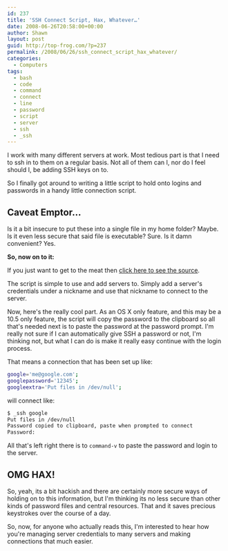 ```yaml
---
id: 237
title: 'SSH Connect Script, Hax, Whatever…'
date: 2008-06-26T20:58:00+00:00
author: Shawn
layout: post
guid: http://top-frog.com/?p=237
permalink: /2008/06/26/ssh_connect_script_hax_whatever/
categories:
  - Computers
tags:
  - bash
  - code
  - command
  - connect
  - line
  - password
  - script
  - server
  - ssh
  - _ssh
---
```

I work with many different servers at work. Most tedious part is that I need to ssh in to them on a regular basis. Not all of them can I, nor do I feel should I, be adding SSH keys on to.

So I finally got around to writing a little script to hold onto logins and passwords in a handy little connection script.

## Caveat Emptor…

Is it a bit insecure to put these into a single file in my home folder? Maybe. Is it even less secure that said file is executable? Sure. Is it damn convenient? Yes.

**So, now on to it:**

<!--more-->

If you just want to get to the meat then [click here to see the source](/script_src/_ssh.sh).

The script is simple to use and add servers to. Simply add a server's credentials under a nickname and use that nickname to connect to the server. 

Now, here's the really cool part. As an OS X only feature, and this may be a 10.5 only feature, the script will copy the password to the clipboard so all that's needed next is to paste the password at the password prompt. I'm really not sure if I can automatically give SSH a password or not, I'm thinking not, but what I can do is make it really easy continue with the login process. 

That means a connection that has been set up like:

``` sh
google='me@google.com';
googlepassword='12345';
googleextra='Put files in /dev/null';
```

will connect like:

``` sh
$ _ssh google
Put files in /dev/null
Password copied to clipboard, paste when prompted to connect
Password:
```

All that's left right there is to `command-v` to paste the password and login to the server.

## OMG HAX!

So, yeah, its a bit hackish and there are certainly more secure ways of holding on to this information, but I'm thinking its no less secure than other kinds of password files and central resources. That and it saves precious keystrokes over the course of a day.

So, now, for anyone who actually reads this, I'm interested to hear how you're managing server credentials to many servers and making connections that much easier.